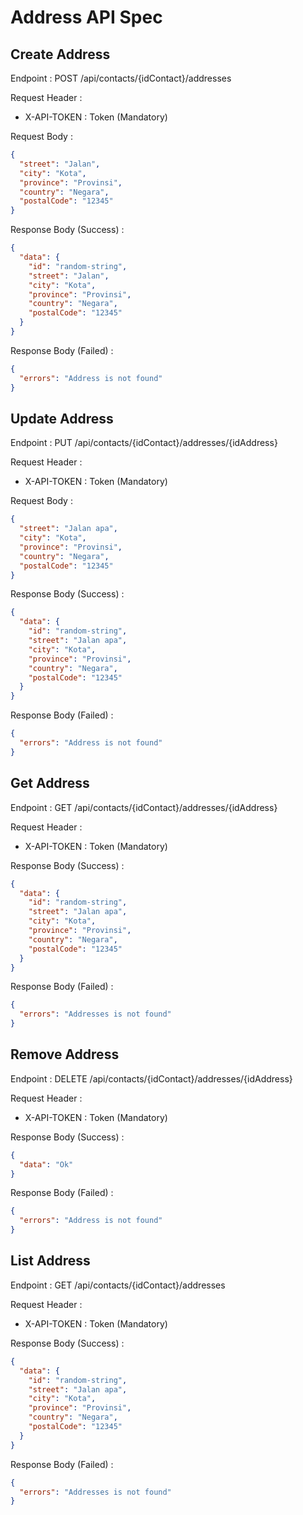 # Address API Spec

## Create Address

Endpoint : POST /api/contacts/{idContact}/addresses

Request Header :

- X-API-TOKEN : Token (Mandatory)

Request Body :

```json
{
  "street": "Jalan",
  "city": "Kota",
  "province": "Provinsi",
  "country": "Negara",
  "postalCode": "12345"
}
```

Response Body (Success) :

```json
{
  "data": {
    "id": "random-string",
    "street": "Jalan",
    "city": "Kota",
    "province": "Provinsi",
    "country": "Negara",
    "postalCode": "12345"
  }
}
```

Response Body (Failed) :

```json
{
  "errors": "Address is not found"
}
```

## Update Address

Endpoint : PUT /api/contacts/{idContact}/addresses/{idAddress}

Request Header :

- X-API-TOKEN : Token (Mandatory)

Request Body :

```json
{
  "street": "Jalan apa",
  "city": "Kota",
  "province": "Provinsi",
  "country": "Negara",
  "postalCode": "12345"
}
```

Response Body (Success) :

```json
{
  "data": {
    "id": "random-string",
    "street": "Jalan apa",
    "city": "Kota",
    "province": "Provinsi",
    "country": "Negara",
    "postalCode": "12345"
  }
}
```

Response Body (Failed) :

```json
{
  "errors": "Address is not found"
}
```

## Get Address

Endpoint : GET /api/contacts/{idContact}/addresses/{idAddress}

Request Header :

- X-API-TOKEN : Token (Mandatory)

Response Body (Success) :

```json
{
  "data": {
    "id": "random-string",
    "street": "Jalan apa",
    "city": "Kota",
    "province": "Provinsi",
    "country": "Negara",
    "postalCode": "12345"
  }
}
```

Response Body (Failed) :

```json
{
  "errors": "Addresses is not found"
}
```

## Remove Address

Endpoint : DELETE /api/contacts/{idContact}/addresses/{idAddress}

Request Header :

- X-API-TOKEN : Token (Mandatory)

Response Body (Success) :

```json
{
  "data": "Ok"
}
```

Response Body (Failed) :

```json
{
  "errors": "Address is not found"
}
```

## List Address

Endpoint : GET /api/contacts/{idContact}/addresses

Request Header :

- X-API-TOKEN : Token (Mandatory)

Response Body (Success) :

```json
{
  "data": {
    "id": "random-string",
    "street": "Jalan apa",
    "city": "Kota",
    "province": "Provinsi",
    "country": "Negara",
    "postalCode": "12345"
  }
}
```

Response Body (Failed) :

```json
{
  "errors": "Addresses is not found"
}
```
